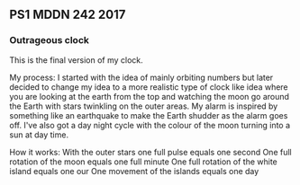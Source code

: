 ## PS1 MDDN 242 2017

### Outrageous clock

This is the final version of my clock.

My process:
I started with the idea of mainly orbiting numbers but later decided to change my idea to a more realistic type of clock like idea where you are looking at the earth from the top and watching the moon go around the Earth with stars twinkling on the outer areas. My alarm is inspired by something like an earthquake to make the Earth shudder as the alarm goes off.
I've also got a day night cycle with the colour of the moon turning into a sun at day time.

How it works:
With the outer stars one full pulse equals one second
One full rotation of the moon equals one full minute
One full rotation of the white island equals one our
One movement of the islands equals one day

